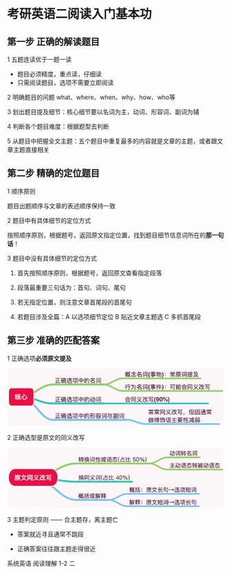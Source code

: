 # 考研英语二阅读入门基本功

## 第一步 正确的解读题目

1 五题连读优于一题一读

- 题目必须精度，重点读，仔细读
- 只需阅读题目，选项不需要立即阅读

2 明确题目的问题 what、where、when、why、how、who等

3 划出题目提及细节：核心细节要以名词为主，动词、形容词、副词为辅

4 判断各个题目难度：根据题型去判断

5 从题目中把握全文主题：五个题目中重复最多的内容就是文章的主题，或者跟文章主题直接相关

## 第二步 精确的定位题目

1 顺序原则

题目出题顺序与文章的表述顺序保持一致

2 题目中有具体细节的定位方式

按照顺序原则，根据题号，返回原文指定位置，找到题目细节信息词所在的**那一句话**！

3 题目中没有具体细节的定位方式

1. 首先按照顺序原则，根据题号，返回原文查看指定段落

2. 段落最重要三句话为：首句、词句、尾句

3. 若无指定位置，则注意文章首尾段的首尾句

4. 若题目涉及全篇：A 以选项细节定位 B 贴近文章主题选 C 多抓首尾段

## 第三步 准确的匹配答案

1 正确选项**必须原文提及**

![选项构成](images/正确项目中的词汇.png)

2 正确选型是原文的同义改写

![同义改写](images/原文同义改写.png)

3 主题判定原则 —— 合主题存，离主题亡

- 答案就近寻且通常不跳段

- 正确答案往往跟主题走得很近

系统英语 阅读理解 1-2 二
